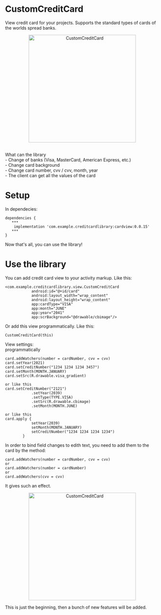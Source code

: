 # CustomCreditCard
View credit card for your projects. Supports the standard types of cards of the worlds spread banks.
<p align="center">
  <img src="https://media.giphy.com/media/eMsCaHHtTlGWvFlUVH/source.gif" width="350" title="CustomCreditCard">
</p>
<br>
What can the library <br>
- Change of banks (Visa, MasterCard, American Express, etc.)<br>
- Change card background<br>
- Change card number, cvv / cvv, month, year<br>
- The client can get all the values of the card<br>

<h1>Setup</h1>

In dependecies:
```
dependencies {
   ***
    implementation 'com.example.creditcardlibrary:cardview:0.0.15'
   ***
}
```
Now that's all, you can use the library!

<h1>Use the library</h1>
You can add credit card view to your activity markup. Like this:

```
<com.example.creditcardlibrary.view.CustomCreditCard
            android:id="@+id/card"
            android:layout_width="wrap_content"
            android:layout_height="wrap_content"
            app:cardType="VISA"
            app:month="JUNE"
            app:year="2041"
            app:scrBackground="@drawable/cbimage"/>
 ```
 
 Or add this view programmatically. Like this:
```
CustomCreditCard(this)
```

View settings: <br>
programmatically <br>
```
card.addWatchers(number = cardNumber, cvv = cvv)
card.setYear(2021)
card.setCreditNumber("1234 1234 1234 3457")
card.setMonth(MONTH.JANUARY)
card.setSrc(R.drawable.visa_gradient)

or like this
card.setCreditNumber("2121")
            .setYear(2039)
            .setType(TYPE.VISA)
            .setSrc(R.drawable.cbimage)
            .setMonth(MONTH.JUNE)
            
or like this
card.apply { 
            setYear(2039)
            setMonth(MONTH.JANUARY)
            setCreditNumber("1234 1234 1234 1234")
        }
```

In order to bind field changes to edith text, you need to add them to the card by the method:
```
card.addWatchers(number = cardNumber, cvv = cvv)
or 
card.addWatchers(number = cardNumber)
or
card.addWatchers(cvv = cvv)
``` 
It gives such an effect.
<p align="center">
  <img src="https://media.giphy.com/media/efrDuFQnW8iYPoyBke/source.gif" width="350" title="CustomCreditCard">
</p>
This is just the beginning, then a bunch of new features will be added.
